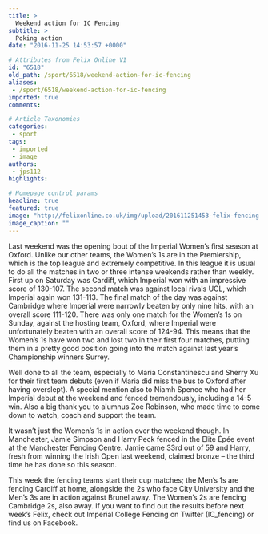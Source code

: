 ```yaml
---
title: >
  Weekend action for IC Fencing
subtitle: >
  Poking action
date: "2016-11-25 14:53:57 +0000"

# Attributes from Felix Online V1
id: "6518"
old_path: /sport/6518/weekend-action-for-ic-fencing
aliases:
 - /sport/6518/weekend-action-for-ic-fencing
imported: true
comments:

# Article Taxonomies
categories:
 - sport
tags:
 - imported
 - image
authors:
 - jps112
highlights:

# Homepage control params
headline: true
featured: true
image: "http://felixonline.co.uk/img/upload/201611251453-felix-fencing picture .jpg"
image_caption: ""
---
```


Last weekend was the opening bout of the Imperial Women’s first season at Oxford. Unlike our other teams, the Women’s 1s are in the Premiership, which is the top league and extremely competitive. In this league it is usual to do all the matches in two or three intense weekends rather than weekly. First up on Saturday was Cardiff, which Imperial won with an impressive score of 130-107. The second match was against local rivals UCL, which Imperial again won 131-113. The final match of the day was against Cambridge where Imperial were narrowly beaten by only nine hits, with an overall score 111-120.  There was only one match for the Women’s 1s on Sunday, against the hosting team, Oxford, where Imperial were unfortunately beaten with an overall score of 124-94. This means that the Women’s 1s have won two and lost two in their first four matches, putting them in a pretty good position going into the match against last year’s Championship winners Surrey.

Well done to all the team, especially to Maria Constantinescu and Sherry Xu for their first team debuts (even if Maria did miss the bus to Oxford after having overslept). A special mention also to Niamh Spence who had her Imperial debut at the weekend and fenced tremendously, including a 14-5 win. Also a big thank you to alumnus Zoe Robinson, who made time to come down to watch, coach and support the team.

It wasn’t just the Women’s 1s in action over the weekend though. In Manchester, Jamie Simpson and Harry Peck fenced in the Elite Épée event at the Manchester Fencing Centre. Jamie came 33rd out of 59 and Harry, fresh from winning the Irish Open last weekend, claimed bronze – the third time he has done so this season.

This week the fencing teams start their cup matches; the Men’s 1s are fencing Cardiff at home, alongside the 2s who face City University and the Men’s 3s are in action against Brunel away. The Women’s 2s are fencing Cambridge 2s, also away. If you want to find out the results before next week’s Felix, check out Imperial College Fencing on Twitter (IC\_fencing) or find us on Facebook.
